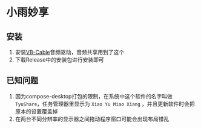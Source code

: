 # 小雨妙享
## 安装
1. 安装[VB-Cable](https://vb-audio.com/Cable/)音频驱动，音频共享用到了这个
2. 下载Release中的安装包进行安装即可
## 已知问题
1. 因为compose-desktop打包的限制，在系统中这个软件的名字叫做 `TyuShare`，任务管理器里显示为 `Xiao Yu Miao Xiang` ，并且更新软件时会把原本的设置覆盖掉
2. 在两台不同分辨率的显示器之间拖动程序窗口可能会出现布局错乱
